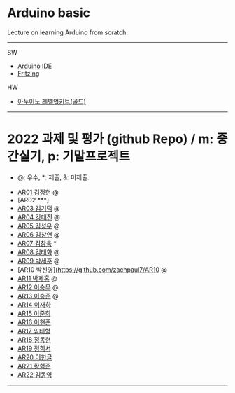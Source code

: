 # Arduino basic
Lecture on learning Arduino from scratch.


---

SW

- [Arduino IDE](https://www.arduino.cc/)
- [Fritzing](http://fritzing.org/download/)

HW

- [아두이노 레벨업키트(골드)](https://www.devicemart.co.kr/goods/view?no=12170416)

---

# 2022 과제 및 평가 (github Repo) / m: 중간실기, p: 기말프로젝트
* @: 우수, *: 제출, &: 미제출.  
- [AR01 김정헌](https://github.com/jhkedwardkim/AR01) @
- [AR02 ***]
- [AR03 김기덕](https://github.com/DDUCKI/AR03) @
- [AR04 강대진](https://github.com/ijdaejin/AR04) @
- [AR05 김성우](https://github.com/Gukdoli/AR05) @
- [AR06 김창연](https://github.com/ckddus/AR06) @
- [AR07 김창욱](https://github.com/HM0007/AR07) *
- [AR08 김태화](https://github.com/TAaHwa/AR08-) @
- [AR09 박세훈](https://github.com/uoooyas/AR09) @
- [AR10 박신영](https://github.com/zachpaul7/AR10 @
- [AR11 박제홍](http://github.com/qkrwpghd27/AR11) @
- [AR12 이승무](https://github.com/LSeungMOO/AR12) @
- [AR13 이승준](https://github.com/q1w2e3r4god/AR13) @
- [AR14 이재하](https://github.com/wogk0012/AR14)
- [AR15 이준희](https://github.com/LJunHee/AR15)
- [AR16 이현준](https://github.com/junlee00/AR16)
- [AR17 임태형](https://github.com/vmvvmvvmv/AR17)
- [AR18 정동현](https://github.com/hm18donghyun/AR18)
- [AR19 정희서](https://github.com/HiSeoJeong/AR19)
- [AR20 이한글](https://github.com/hangle9449/ar-20)
- [AR21 황혁준](https://github.com/FL08/ar21)
- [AR22 김동영](https://github.com/badaral/AR22)

---





